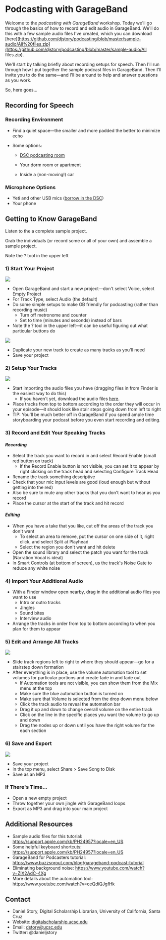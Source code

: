 # Podcasting with GarageBand

Welcome to the *podcasting with GarageBand* workshop. Today we'll go through the basics of how to record and edit audio in GarageBand. We'll do this with a few sample audio files I've created, which you can download [here](https://github.com/djstory/podcasting/blob/master/sample-audio/All%20files.zip](https://github.com/djstory/podcasting/blob/master/sample-audio/All files.zip).

We'll start by talking briefly about recording setups for speech. Then I'll run through how I put together the sample podcast files in GarageBand. Then I'll invite you to do the same—and I'll be around to help and answer questions as you work.

So, here goes...



## Recording for Speech

### Recording Environment

- Find a quiet space—the smaller and more padded the better to minimize echo

- Some options:

  - [DSC podcasting room](https://guides.library.ucsc.edu/DSC/Podcasting)

  - Your dorm room or apartment

  - Inside a (non-moving!) car

    

### Microphone Options

* Yeti and other USB mics ([borrow in the DSC](https://guides.library.ucsc.edu/DSCEquipment/Home#s-lg-box-wrapper-22925798))
* Your phone



## Getting to Know GarageBand

Listen to the a complete sample project.

Grab the individuals (or record some or all of your own) and assemble a sample project.

Note the ? tool in the upper left



### 1) Start Your Project



<img src="images/start-your-project.png">



- Open GarageBand and start a new project—don't select Voice, select Empty Project
- For Track Type, select Audio (the default)
- Do some simple setups to make GB friendly for podcasting (rather than recording music)
  - Turn off metronome and counter
  - Set to time (minutes and seconds) instead of bars
- Note the ? tool in the upper left—it can be useful figuring out what particular buttons do



<img src="images/duplicate-tracks.png">



- Duplicate your new track to create as many tracks as you'll need
- Save your project



### 2) Setup Your Tracks

<img src="images/drag-in-new-audio.png">



- Start importing the audio files you have (dragging files in from Finder is the easiest way to do this)
  - If you haven't yet, download the audio files [here](https://support.apple.com/kb/PH24957?locale=en_US).
- Place tracks from top to bottom according to the order they will occur in your episode—it should look like stair steps going down from left to right
- TIP: You'll be much better off in GarageBand if you spend ample time storyboarding your podcast before you even start recording and editing.



### 3) Record and Edit Your Speaking Tracks



#### *Recording*

* Select the track you want to record in and select Record Enable (small red button on track)
  * If the Record Enable button is not visible, you can set it to appear by right clicking on the track head and selecting Configure Track Head
* Rename the track something descriptive
* Check that your mic input levels are good (loud enough but without getting into the red)
* Also be sure to mute any other tracks that you don't want to hear as you record
* Place the cursor at the start of the track and hit record



#### *Editing*

* When you have a take that you like, cut off the areas of the track you don't want
  * To select an area to remove, put the cursor on one side of it, right click, and select Split at Playhead
  * Select the region you don't want and hit delete
* Open the sound library and select the patch you want for the track (Narration Vocal is ideal)
* In Smart Controls (at bottom of screen), us the track's Noise Gate to reduce any white noise



### 4) Import Your Additional Audio



* With a Finder window open nearby, drag in the additional audio files you want to use
  * Intro or outro tracks
  * Jingles
  * Sound bites
  * Interview audio
* Arrange the tracks in order from top to bottom according to when you plan for them to appear



### 5) Edit and Arrange All Tracks



<img src="images/arrange-tracks.png">



- Slide track regions left to right to where they should appear—go for a stairstep down formation
- After everything is in place, use the volume automation tool to set volumes for particular portions and create fade in and fade out
  - If Automation tools are not visible, you can show them from the Mix menu at the top
  - Make sure the blue automation button is turned on
  - Make sure that Volume is selected from the drop down menu below
  - Click the track audio to reveal the automation bar
  - Drag it up and down to change overall volume on the entire track
  - Click on the line in the specific places you want the volume to go up and down
  - Drag the nodes up or down until you have the right volume for the each section



### 6) Save and Export



<img src="images/export.png">



- Save your project
- In the top menu, select Share > Save Song to Disk
- Save as an MP3



### If There's Time...

- Open a new empty project
- Throw together your own jingle with GarageBand loops
- Export as MP3 and drag into your main project



## Additional Resources

* Sample audio files for this tutorial: https://support.apple.com/kb/PH24957?locale=en_US
* Some helpful keyboard shortcuts: https://support.apple.com/kb/PH24957?locale=en_US
* GarageBand for Podcasters tutorial: https://www.buzzsprout.com/blog/garageband-podcast-tutorial
* Eliminating background noise: https://www.youtube.com/watch?v=ZlX2AdC-4Xg
* More details about the automation tool: https://www.youtube.com/watch?v=ceQdiQJgfHk



## Contact

- Daniel Story, Digital Scholarship Librarian, University of California, Santa Cruz
- Website: [digitalscholarship.ucsc.edu](http://digitalscholarship.ucsc.edu)
- Email: [dstory@ucsc.edu](mailto:dstory@ucsc.edu) 
- Twitter: @danieljstory